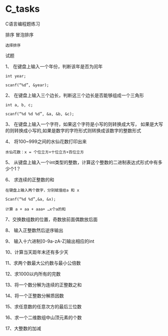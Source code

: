 <!--
 * @Author: SingleBiu
 * @Date: 2021-01-12 19:32:51
 * @LastEditors: SingleBiu
 * @LastEditTime: 2021-01-27 20:25:38
 * @Description: file content
-->
# C_tasks
C语言编程题练习

排序
    冒泡排序
    
    选择排序

试题

1、 在键盘上输入一个年份，判断该年是否为闰年

    int year;

    scanf(“%d”, &year);

2、 在键盘上输入三个边长，判断这三个边长是否能够组成一个三角形

    int a, b, c;

    scanf(“%d %d %d”, &a, &b, &c);

3、 在键盘上输入一个字符，如果这个字符是小写的则转换成大写，
    如果是大写的则转换成小写的,如果是数字的字符形式则转换成该数字的整数形式

4、 将100~999之间的水仙花数打印出来

    水仙花数：x = 个位立方+十位立方+百位立方

5、 从键盘上输入一个int类型的整数，计算这个整数的二进制表达式形式中有多少个1？

6、 求连续的正整数的和

    在键盘上输入两个数字，分别赋值给a 和 x

    Scanf(“%d %d”,&a, &x);

    计算 a + aa + aaa+ …x个a的和

7、交换数组数的位置，奇数放前面偶数放后面

8、 输入正整数然后逆序输出

9、 输入十六进制[0-9a-zA-Z]输出相应的int

10、计算当天距年末还有多少天

11、求两个数最大公约数与最小公倍数

12、求1000以内所有的完数

13、将一个数分解为连续的正整数之和

14、将一个正整数分解质因数

15、求任意数的任意次方的最后三位数

16、求一个二维数组中山顶元素的个数

17、大整数的加减
